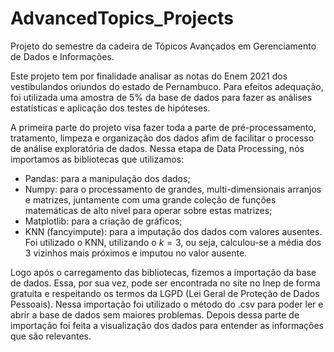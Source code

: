 # AdvancedTopics_Projects
Projeto do semestre da cadeira de Tópicos Avançados em Gerenciamento de Dados e Informações.

Este projeto tem por finalidade analisar as notas do Enem 2021 dos vestibulandos oriundos do estado de Pernambuco. Para efeitos adequação, foi utilizada uma amostra de 5% da base de dados para fazer as análises estatísticas e aplicação dos testes de hipóteses.

A primeira parte do projeto visa fazer toda a parte de pré-processamento, tratamento, limpeza e organização dos dados afim de facilitar o processo de análise exploratória de dados. Nessa etapa de Data Processing, nós importamos as bibliotecas que utilizamos:
- Pandas: para a manipulação dos dados;
- Numpy: para o processamento de grandes, multi-dimensionais arranjos e matrizes, juntamente com uma grande coleção de funções matemáticas de alto nível para operar sobre estas matrizes;
- Matplotlib: para a criação de gráficos;
- KNN (fancyimpute): para a imputação dos dados com valores ausentes. Foi utilizado o KNN, utilizando o $k = 3$, ou seja, calculou-se a média dos 3 vizinhos mais próximos e imputou no valor ausente.

Logo após o carregamento das bibliotecas, fizemos a importação da base de dados. Essa, por sua vez, pode ser encontrada no site no Inep de forma gratuita e respeitando os termos da LGPD (Lei Geral de Proteção de Dados Pessoais). Nessa importação foi utilizado o método do .csv para poder ler e abrir a base de dados sem maiores problemas. Depois dessa parte de importação foi feita a visualização dos dados para entender as informações que são relevantes.